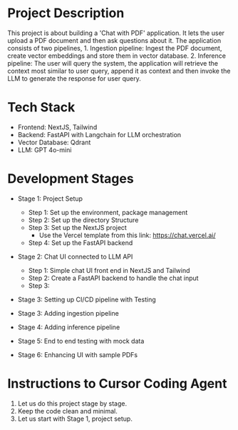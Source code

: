 # Project Description
This project is about building a 'Chat with PDF' application. 
It lets the user upload a PDF document and then ask questions about it.
The application consists of two pipelines,
	1. Ingestion pipeline: Ingest the PDF document, create vector embeddings and store them in vector database.
	2. Inference pipeline: The user will query the system, the application will retrieve the context most similar to user query, append it as context and then invoke the LLM to generate the response for user query.

# Tech Stack
- Frontend: NextJS, Tailwind
- Backend: FastAPI with Langchain for LLM orchestration
- Vector Database: Qdrant
- LLM: GPT 4o-mini


# Development Stages
- Stage 1: Project Setup
	- Step 1: Set up the environment, package management
	- Step 2: Set up the directory Structure
	- Step 3: Set up the NextJS project
		- Use the Vercel template from this link: https://chat.vercel.ai/
	- Step 4: Set up the FastAPI backend

- Stage 2: Chat UI connected to LLM API
	- Step 1: Simple chat UI front end in NextJS and Tailwind
	- Step 2: Create a FastAPI backend to handle the chat input
	- Step 3: 

- Stage 3: Setting up CI/CD pipeline with Testing

- Stage 3: Adding ingestion pipeline

- Stage 4: Adding inference pipeline

- Stage 5: End to end testing with mock data

- Stage 6: Enhancing UI with sample PDFs
 

# Instructions to Cursor Coding Agent
1. Let us do this project stage by stage.
2. Keep the code clean and minimal.
3. Let us start with Stage 1, project setup.